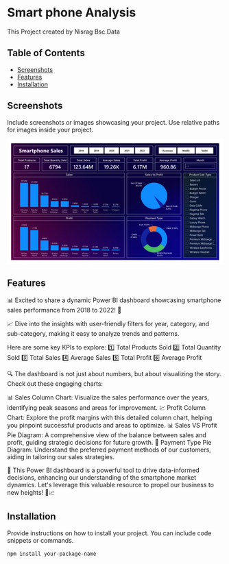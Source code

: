 # Smart phone Analysis

This Project created by Nisrag Bsc.Data

## Table of Contents
- [Screenshots](#screenshots)
- [Features](#features)
- [Installation](#installation)

## Screenshots

Include screenshots or images showcasing your project. Use relative paths for images inside your project.

![Screenshot 1](./screenshots/screenshot1.jpg)






## Features

📊 Excited to share a dynamic Power BI dashboard showcasing smartphone sales performance from 2018 to 2022! 🚀

📈 Dive into the insights with user-friendly filters for year, category, and sub-category, making it easy to analyze trends and patterns. 

Here are some key KPIs to explore:
1️⃣ Total Products Sold
2️⃣ Total Quantity Sold
3️⃣ Total Sales
4️⃣ Average Sales
5️⃣ Total Profit
6️⃣ Average Profit

🔍 The dashboard is not just about numbers, but about visualizing the story. Check out these engaging charts:

📊 Sales Column Chart: Visualize the sales performance over the years, identifying peak seasons and areas for improvement.
💹 Profit Column Chart: Explore the profit margins with this detailed column chart, helping you pinpoint successful products and areas to optimize.
📊 Sales VS Profit Pie Diagram: A comprehensive view of the balance between sales and profit, guiding strategic decisions for future growth.
🍰 Payment Type Pie Diagram: Understand the preferred payment methods of our customers, aiding in tailoring our sales strategies.

🚀 This Power BI dashboard is a powerful tool to drive data-informed decisions, enhancing our understanding of the smartphone market dynamics. Let's leverage this valuable resource to propel our business to new heights! 💼📈 

## Installation

Provide instructions on how to install your project. You can include code snippets or commands.

```bash
npm install your-package-name
